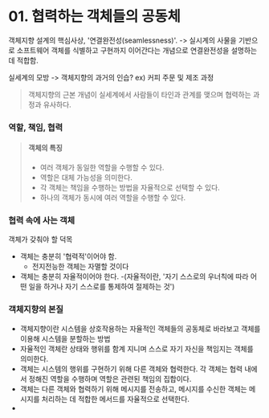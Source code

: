 # 01. 협력하는 객체들의 공동체

객체지향 설계의 핵심사상, '연결완전성(seamlessness)'.
-> 실시계의 사물을 기반으로 소프트웨어 객체를 식별하고 구현까지 이어간다는 개념으로 연결완전성을 설명하는데 적합함.

실세계의 모방 -> 객체지향의 과거의 인습?
ex) 커피 주문 및 제조 과정


> 객체지향의 근본 개념이 실세계에서 사람들이 타인과 관계를 맺으며 협력하는 과정과 유사하다.

### 역할, 책임, 협력
> #### 객체의 특징
> - 여러 객체가 동일한 역할을 수행할 수 있다.
> - 역할은 대체 가능성을 의미한다.
> - 각 객체는 책임을 수행하는 방법을 자율적으로 선택할 수 있다.
> - 하나의 객체가 동시에 여러 역할을 수행할 수 있다.

### 협력 속에 사는 객체
객체가 갖춰야 할 덕목
- 객체는 충분히 '협력적'이어야 함.
  - 전지전능한 객체는 자멸할 것이다
- 객체는 충분히 자율적이어야 한다.
  -(자율적이란, '자기 스스로의 우너칙에 따라 어떤 일을 하거나 자기 스스로를 통제하여 절제하는 것')

### 객체지향의 본질
- 객체지향이란 시스템을 상호작용하는 자율적인 객체들의 공동체로 바라보고 객체를 이용해 시스템을 분할하는 방법
- 자율적인 객체란 상태와 행위를 함계 지니며 스스로 자기 자신을 책임지는 객체를 의미한다.
- 객체는 시스템의 행위를 구현하기 위해 다른 객체와 협력한다. 각 객체는 협력 내에서 정해진 역할을 수행하며 역할은 관련된 책임의 집합이다.
- 객체는 다른 객체와 협력하기 위해 메시지를 전송하고, 메시지를 수신한 객체는 메시지를 처리하는 데 적합한 메서드를 자율적으로 선택한다.
- 
